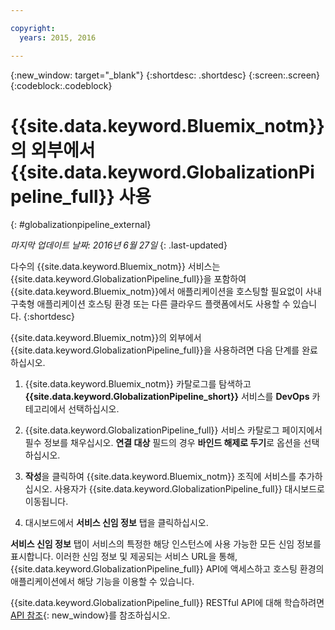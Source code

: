 ```yaml
---

copyright:
  years: 2015, 2016

---
```


{:new_window: target="_blank"}
{:shortdesc: .shortdesc}
{:screen:.screen}
{:codeblock:.codeblock}

# {{site.data.keyword.Bluemix_notm}}의 외부에서 {{site.data.keyword.GlobalizationPipeline_full}} 사용
{: #globalizationpipeline_external}

*마지막 업데이트 날짜: 2016년 6월 27일*
{: .last-updated}

다수의 {{site.data.keyword.Bluemix_notm}} 서비스는 {{site.data.keyword.GlobalizationPipeline_full}}을 포함하여 {{site.data.keyword.Bluemix_notm}}에서 애플리케이션을 호스팅할 필요없이 사내 구축형 애플리케이션 호스팅 환경 또는 다른 클라우드 플랫폼에서도 사용할 수 있습니다.
{:shortdesc}

{{site.data.keyword.Bluemix_notm}}의 외부에서 {{site.data.keyword.GlobalizationPipeline_full}}을 사용하려면 다음 단계를 완료하십시오.

1. {{site.data.keyword.Bluemix_notm}} 카탈로그를 탐색하고 **{{site.data.keyword.GlobalizationPipeline_short}}** 서비스를 **DevOps** 카테고리에서 선택하십시오.

2. {{site.data.keyword.GlobalizationPipeline_full}} 서비스 카탈로그 페이지에서 필수 정보를 채우십시오. **연결 대상** 필드의 경우 **바인드 해제로 두기**로 옵션을 선택하십시오.

3. **작성**을 클릭하여 {{site.data.keyword.Bluemix_notm}} 조직에 서비스를 추가하십시오. 사용자가 {{site.data.keyword.GlobalizationPipeline_full}} 대시보드로 이동됩니다.

4. 대시보드에서 **서비스 신임 정보** 탭을 클릭하십시오.  

**서비스 신임 정보** 탭이 서비스의 특정한 해당 인스턴스에 사용 가능한 모든 신임 정보를 표시합니다. 이러한 신임 정보 및 제공되는 서비스 URL을 통해, {{site.data.keyword.GlobalizationPipeline_full}} API에 액세스하고 호스팅 환경의 애플리케이션에서 해당 기능을 이용할 수 있습니다.

{{site.data.keyword.GlobalizationPipeline_full}} RESTful API에 대해 학습하려면 [API 참조](https://gp-rest.ng.bluemix.net/translate/swagger/index.html){: new_window}를 참조하십시오.

